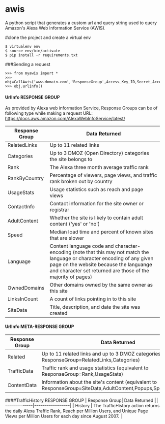 # awis
A python script that generates a custom url and query string used to query Amazon's Alexa Web Information Service (AWIS).

#clone the project and create a virtual env

```
$ virtualenv env
$ source env/bin/activate
$ pip install -r requirements.txt
```

###Sending a request
```
>>> from myawis import *
>>> obj=CallAwis('www.domain.com','ResponseGroup',Access_Key_ID,Secret_Access_Key)
>>> obj.urlinfo()

```

#### UrlInfo RESPONSE GROUP
As provided by Alexa web information Service, Response Groups can be of following type while making a request
URL: https://docs.aws.amazon.com/AlexaWebInfoService/latest/


| Response Group| Data Returned    | 
| --------------|------------------|
| RelatedLinks  | Up to 11 related links|
| Categories    | Up to 3 DMOZ (Open Directory) categories the site belongs to|
| Rank  		| The Alexa three month average traffic rank|
| RankByCountry | Percentage of viewers, page views, and traffic rank broken out by country|
| UsageStats  	| Usage statistics such as reach and page views|
| ContactInfo 	| Contact information for the site owner or registrar|
| AdultContent  | Whether the site is likely to contain adult content ('yes' or 'no')|
| Speed 		| Median load time and percent of known sites that are slower|
| Language  	| Content language code and character-encoding (note that this may not match the language or character encoding of any given page on the website because the languange and character set returned are those of the majority of pages) |
| OwnedDomains 	| Other domains owned by the same owner as this site|
| LinksInCount 	| A count of links pointing in to this site|
| SiteData 		| Title, description, and date the site was created|


#### UrlInfo META-RESPONSE GROUP

| Response Group| Data Returned    | 
| --------------|------------------|
| Related  		| Up to 11 related links and up to 3 DMOZ categories (equivalent to ResponseGroup=RelatedLinks,Categories)|
| TrafficData   | Traffic rank and usage statistics (equivalent to ResponseGroup=Rank,UsageStats)|
| ContentData  	| Information about the site's content (equivalent to ResponseGroup=SiteData,AdultContent,Popups,Speed,Language)|

####TrafficHistory RESPONSE GROUP
| Response Group| Data Returned    | 
| --------------|------------------|
| History  		| The TrafficHistory action returns the daily Alexa Traffic Rank, Reach per Million Users, and Unique Page Views per Million Users for each day since August 2007. |

